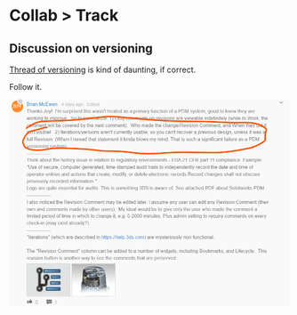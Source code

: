 # Collab > Track

## Discussion on versioning

[Thread of versioning](https://r1132100503382-eu1-3dswym.3dexperience.3ds.com/#community:kKnaKWHGTPC4ut-q1X_9uA/iquestion:RGtPxdgcSRyR5qeyRusSuQ/answer:swym%3Aprd%3AR1132100503382%3Aqnaanswer%3AVkaKJY4_RjCQ17ikiKJxAg/comment:swym%3Aprd%3AR1132100503382%3Aqnaanswer%3AVkaKJY4_RjCQ17ikiKJxAg%3Acomment%3Avb9EhYJPTF-TOvAWFyRm2Q) is kind of daunting, if correct.

Follow it.

![](.images/versioning-neglect.png)
